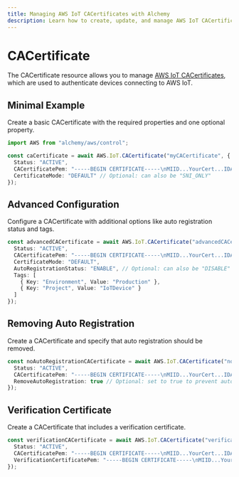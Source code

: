 ```yaml
---
title: Managing AWS IoT CACertificates with Alchemy
description: Learn how to create, update, and manage AWS IoT CACertificates using Alchemy Cloud Control.
---
```


# CACertificate

The CACertificate resource allows you to manage [AWS IoT CACertificates](https://docs.aws.amazon.com/iot/latest/userguide/), which are used to authenticate devices connecting to AWS IoT.

## Minimal Example

Create a basic CACertificate with the required properties and one optional property.

```ts
import AWS from "alchemy/aws/control";

const caCertificate = await AWS.IoT.CACertificate("myCACertificate", {
  Status: "ACTIVE",
  CACertificatePem: "-----BEGIN CERTIFICATE-----\nMIID...YourCert...IDAQAB\n-----END CERTIFICATE-----",
  CertificateMode: "DEFAULT" // Optional: can also be "SNI_ONLY"
});
```

## Advanced Configuration

Configure a CACertificate with additional options like auto registration status and tags.

```ts
const advancedCACertificate = await AWS.IoT.CACertificate("advancedCACertificate", {
  Status: "ACTIVE",
  CACertificatePem: "-----BEGIN CERTIFICATE-----\nMIID...YourCert...IDAQAB\n-----END CERTIFICATE-----",
  CertificateMode: "DEFAULT",
  AutoRegistrationStatus: "ENABLE", // Optional: can also be "DISABLE"
  Tags: [
    { Key: "Environment", Value: "Production" },
    { Key: "Project", Value: "IoTDevice" }
  ]
});
```

## Removing Auto Registration

Create a CACertificate and specify that auto registration should be removed.

```ts
const noAutoRegistrationCACertificate = await AWS.IoT.CACertificate("noAutoRegCACertificate", {
  Status: "ACTIVE",
  CACertificatePem: "-----BEGIN CERTIFICATE-----\nMIID...YourCert...IDAQAB\n-----END CERTIFICATE-----",
  RemoveAutoRegistration: true // Optional: set to true to prevent auto registration
});
```

## Verification Certificate

Create a CACertificate that includes a verification certificate.

```ts
const verificationCACertificate = await AWS.IoT.CACertificate("verificationCACertificate", {
  Status: "ACTIVE",
  CACertificatePem: "-----BEGIN CERTIFICATE-----\nMIID...YourCert...IDAQAB\n-----END CERTIFICATE-----",
  VerificationCertificatePem: "-----BEGIN CERTIFICATE-----\nMIID...YourVerificationCert...IDAQAB\n-----END CERTIFICATE-----"
});
```
